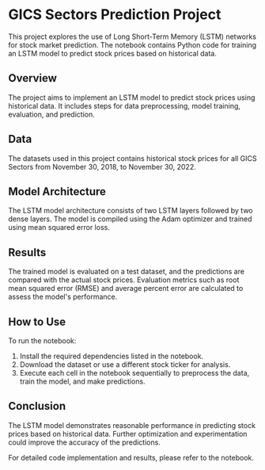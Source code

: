 # GICS Sectors Prediction Project

This project explores the use of Long Short-Term Memory (LSTM) networks for stock market prediction. The notebook contains Python code for training an LSTM model to predict stock prices based on historical data.

## Overview

The project aims to implement an LSTM model to predict stock prices using historical data. It includes steps for data preprocessing, model training, evaluation, and prediction.

## Data

The datasets used in this project contains historical stock prices for all GICS Sectors from November 30, 2018, to November 30, 2022.

## Model Architecture

The LSTM model architecture consists of two LSTM layers followed by two dense layers. The model is compiled using the Adam optimizer and trained using mean squared error loss.

## Results

The trained model is evaluated on a test dataset, and the predictions are compared with the actual stock prices. Evaluation metrics such as root mean squared error (RMSE) and average percent error are calculated to assess the model's performance.

## How to Use

To run the notebook:

1. Install the required dependencies listed in the notebook.
2. Download the dataset or use a different stock ticker for analysis.
3. Execute each cell in the notebook sequentially to preprocess the data, train the model, and make predictions.

## Conclusion

The LSTM model demonstrates reasonable performance in predicting stock prices based on historical data. Further optimization and experimentation could improve the accuracy of the predictions.

For detailed code implementation and results, please refer to the notebook.

